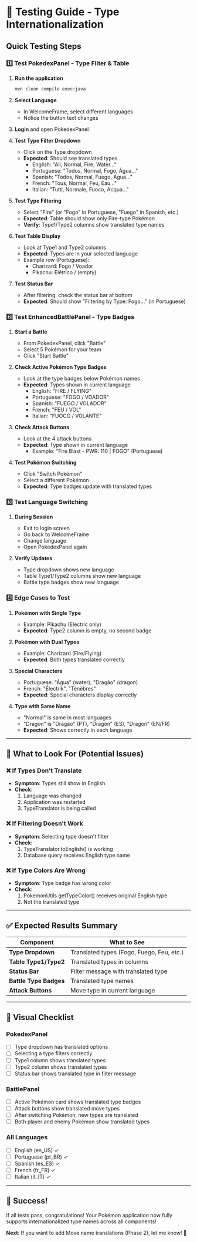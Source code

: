 # 🧪 Testing Guide - Type Internationalization

## Quick Testing Steps

### 1️⃣ Test PokedexPanel - Type Filter & Table

1. **Run the application**
   ```bash
   mvn clean compile exec:java
   ```

2. **Select Language**
   - In WelcomeFrame, select different languages
   - Notice the button text changes

3. **Login** and open PokedexPanel

4. **Test Type Filter Dropdown**
   - Click on the Type dropdown
   - **Expected**: Should see translated types
     - English: "All, Normal, Fire, Water..."
     - Portuguese: "Todos, Normal, Fogo, Água..."
     - Spanish: "Todos, Normal, Fuego, Agua..."
     - French: "Tous, Normal, Feu, Eau..."
     - Italian: "Tutti, Normale, Fuoco, Acqua..."

5. **Test Type Filtering**
   - Select "Fire" (or "Fogo" in Portuguese, "Fuego" in Spanish, etc.)
   - **Expected**: Table should show only Fire-type Pokémon
   - **Verify**: Type1/Type2 columns show translated type names

6. **Test Table Display**
   - Look at Type1 and Type2 columns
   - **Expected**: Types are in your selected language
   - Example row (Portuguese):
     - Charizard: Fogo / Voador
     - Pikachu: Elétrico / (empty)

7. **Test Status Bar**
   - After filtering, check the status bar at bottom
   - **Expected**: Should show "Filtering by Type: Fogo..." (in Portuguese)

### 2️⃣ Test EnhancedBattlePanel - Type Badges

1. **Start a Battle**
   - From PokedexPanel, click "Battle"
   - Select 5 Pokémon for your team
   - Click "Start Battle"

2. **Check Active Pokémon Type Badges**
   - Look at the type badges below Pokémon names
   - **Expected**: Types shown in current language
     - English: "FIRE / FLYING"
     - Portuguese: "FOGO / VOADOR"
     - Spanish: "FUEGO / VOLADOR"
     - French: "FEU / VOL"
     - Italian: "FUOCO / VOLANTE"

3. **Check Attack Buttons**
   - Look at the 4 attack buttons
   - **Expected**: Type shown in current language
     - Example: "Fire Blast - PWR: 110 | FOGO" (Portuguese)

4. **Test Pokémon Switching**
   - Click "Switch Pokémon"
   - Select a different Pokémon
   - **Expected**: Type badges update with translated types

### 3️⃣ Test Language Switching

1. **During Session**
   - Exit to login screen
   - Go back to WelcomeFrame
   - Change language
   - Open PokedexPanel again

2. **Verify Updates**
   - Type dropdown shows new language
   - Table Type1/Type2 columns show new language
   - Battle type badges show new language

### 4️⃣ Edge Cases to Test

1. **Pokémon with Single Type**
   - Example: Pikachu (Electric only)
   - **Expected**: Type2 column is empty, no second badge

2. **Pokémon with Dual Types**
   - Example: Charizard (Fire/Flying)
   - **Expected**: Both types translated correctly

3. **Special Characters**
   - Portuguese: "Água" (water), "Dragão" (dragon)
   - French: "Électrik", "Ténèbres"
   - **Expected**: Special characters display correctly

4. **Type with Same Name**
   - "Normal" is same in most languages
   - "Dragon" is "Dragão" (PT), "Dragón" (ES), "Dragon" (EN/FR)
   - **Expected**: Shows correctly in each language

---

## 🐛 What to Look For (Potential Issues)

### ❌ If Types Don't Translate
- **Symptom**: Types still show in English
- **Check**: 
  1. Language was changed
  2. Application was restarted
  3. TypeTranslator is being called

### ❌ If Filtering Doesn't Work
- **Symptom**: Selecting type doesn't filter
- **Check**: 
  1. TypeTranslator.toEnglish() is working
  2. Database query receives English type name

### ❌ If Type Colors Are Wrong
- **Symptom**: Type badge has wrong color
- **Check**: 
  1. PokemonUtils.getTypeColor() receives original English type
  2. Not the translated type

---

## ✅ Expected Results Summary

| Component | What to See |
|-----------|-------------|
| **Type Dropdown** | Translated types (Fogo, Fuego, Feu, etc.) |
| **Table Type1/Type2** | Translated types in columns |
| **Status Bar** | Filter message with translated type |
| **Battle Type Badges** | Translated type names |
| **Attack Buttons** | Move type in current language |

---

## 📸 Visual Checklist

### PokedexPanel
- [ ] Type dropdown has translated options
- [ ] Selecting a type filters correctly
- [ ] Type1 column shows translated types
- [ ] Type2 column shows translated types
- [ ] Status bar shows translated type in filter message

### BattlePanel
- [ ] Active Pokémon card shows translated type badges
- [ ] Attack buttons show translated move types
- [ ] After switching Pokémon, new types are translated
- [ ] Both player and enemy Pokémon show translated types

### All Languages
- [ ] English (en_US) ✓
- [ ] Portuguese (pt_BR) ✓
- [ ] Spanish (es_ES) ✓
- [ ] French (fr_FR) ✓
- [ ] Italian (it_IT) ✓

---

## 🎉 Success!

If all tests pass, congratulations! Your Pokémon application now fully supports internationalized type names across all components!

**Next**: If you want to add Move name translations (Phase 2), let me know! 🚀
